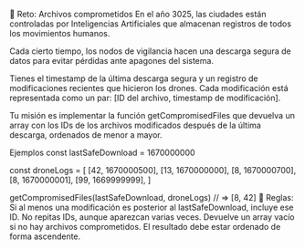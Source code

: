 🤖 Reto: Archivos comprometidos
En el año 3025, las ciudades están controladas por Inteligencias Artificiales que almacenan registros de todos los movimientos humanos.

Cada cierto tiempo, los nodos de vigilancia hacen una descarga segura de datos para evitar pérdidas ante apagones del sistema.

Tienes el timestamp de la última descarga segura y un registro de modificaciones recientes que hicieron los drones. Cada modificación está representada como un par: [ID del archivo, timestamp de modificación].

Tu misión es implementar la función getCompromisedFiles que devuelva un array con los IDs de los archivos modificados después de la última descarga, ordenados de menor a mayor.

Ejemplos
const lastSafeDownload = 1670000000

const droneLogs = [
[42, 1670000500],
[13, 1670000000],
[8, 1670000700],
[8, 1670000001],
[99, 1669999999],
]

getCompromisedFiles(lastSafeDownload, droneLogs)
// => [8, 42]
📌 Reglas:
Si al menos una modificación es posterior al lastSafeDownload, incluye ese ID.
No repitas IDs, aunque aparezcan varias veces.
Devuelve un array vacío si no hay archivos comprometidos.
El resultado debe estar ordenado de forma ascendente.

